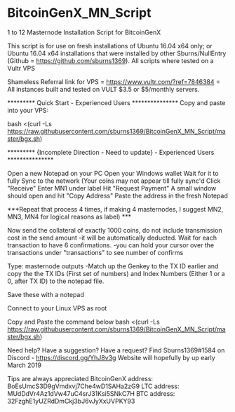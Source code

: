 # BitcoinGenX_MN_Script

1 to 12 Masternode Installation Script for BitcoinGenX

This script is for use on fresh installations of Ubuntu 16.04 x64 only; or Ubuntu 16.04 x64 installations that were installed by other Sburns/NullEntry (Github = https://github.com/sburns1369).  All scripts where tested on a Vultr VPS

Shameless Referral link for VPS = https://www.vultr.com/?ref=7846384 = All instances built and tested on VULT $3.5 or $5/monthly servers.

*********  Quick Start - Experienced Users ***************
Copy and paste into your VPS:

bash <(curl -Ls https://raw.githubusercontent.com/sburns1369/BitcoinGenX_MN_Script/master/bgx.sh)

*********  {Incomplete Direction - Need to update} - Experienced Users ***************

Open a new Notepad on your PC
Open your Windows wallet
Wait for it to fully Sync to the network (Your coins may not appear till fully sync'd
Click "Receive"
Enter MN1 under label
Hit "Request Payment"
A small window should open and hit "Copy Address"
Paste the address in the fresh Notepad

***Repeat that process 4 times, if making 4 masternodes, I suggest MN2, MN3, MN4 for logical reasons as label) ***

Now send the collateral of exactly 1000 coins, do not include transmission cost in the send amount
  -it will be automatically deducted.
Wait for each transaction to have 6 confirmations.
  -you can hold your cursor over the transactions under "transactions" to see number of confirms

Type: masternode outputs
   -Match up the Genkey to the TX ID earlier and copy the the TX IDs (First set of numbers) and Index Numbers (Either 1 or a 0, after TX ID) to the notepad file.

Save these with a notepad

Connect to your Linux VPS as root

Copy and Paste the command below
bash <(curl -Ls https://raw.githubusercontent.com/sburns1369/BitcoinGenX_MN_Script/master/bgx.sh)



Need help? Have a suggestion? Have a request?
Find Sburns1369#1584 on Discord - https://discord.gg/YhJ8v3g
Website will hopefully by up early March 2019

Tips are always appreciated
BitcoinGenX address: BoEsUmcS3D9gVmdxvj7Che4wD1SAHa2zG9
LTC address: MUdDdVr4Az1dVw47uC4srJ31Ksi5SNkC7H
BTC address: 32FzghE1yUZRdDmCkj3bJ6vJyXxUVPKY93
